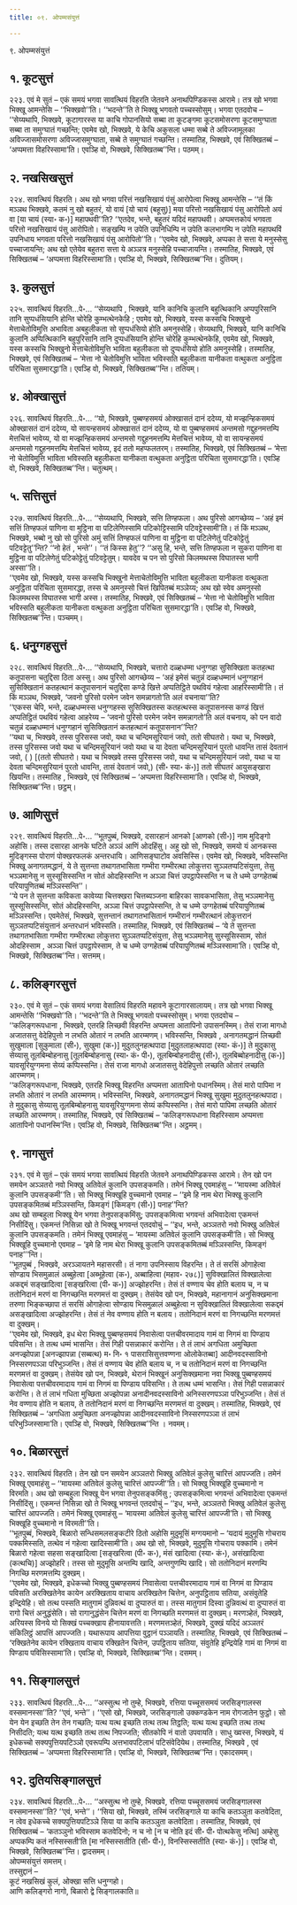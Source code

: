 ```yaml
---
title: ०९. ओपम्मसंयुत्तं

---
```

९. ओपम्मसंयुत्तं  


## १. कूटसुत्तं

२२३. एवं मे सुतं – एकं समयं भगवा सावत्थियं विहरति जेतवने अनाथपिण्डिकस्स आरामे। तत्र खो भगवा भिक्खू आमन्तेसि – ‘‘भिक्खवो’’ति। ‘‘भदन्ते’’ति ते भिक्खू भगवतो पच्चस्सोसुम्। भगवा एतदवोच – ‘‘सेय्यथापि, भिक्खवे, कूटागारस्स या काचि गोपानसियो सब्बा ता कूटङ्गमा कूटसमोसरणा कूटसमुग्घाता सब्बा ता समुग्घातं गच्छन्ति; एवमेव खो, भिक्खवे, ये केचि अकुसला धम्मा सब्बे ते अविज्जामूलका अविज्जासमोसरणा अविज्जासमुग्घाता, सब्बे ते समुग्घातं गच्छन्ति। तस्मातिह, भिक्खवे, एवं सिक्खितब्बं – ‘अप्पमत्ता विहरिस्सामा’ति। एवञ्हि वो, भिक्खवे, सिक्खितब्ब’’न्ति। पठमम्।  


## २. नखसिखसुत्तं

२२४. सावत्थियं विहरति। अथ खो भगवा परित्तं नखसिखायं पंसुं आरोपेत्वा भिक्खू आमन्तेसि – ‘‘तं किं मञ्ञथ भिक्खवे, कतमं नु खो बहुतरं, यो वायं [यो चायं (बहूसु)] मया परित्तो नखसिखायं पंसु आरोपितो अयं वा [या चायं (स्या॰ क॰)] महापथवी’’ति? ‘‘एतदेव, भन्ते, बहुतरं यदिदं महापथवी। अप्पमत्तकोयं भगवता परित्तो नखसिखायं पंसु आरोपितो। सङ्खम्पि न उपेति उपनिधिम्पि न उपेति कलभागम्पि न उपेति महापथविं उपनिधाय भगवता परित्तो नखसिखायं पंसु आरोपितो’’ति। ‘‘एवमेव खो, भिक्खवे, अप्पका ते सत्ता ये मनुस्सेसु पच्चाजायन्ति; अथ खो एतेयेव बहुतरा सत्ता ये अञ्ञत्र मनुस्सेहि पच्चाजायन्ति। तस्मातिह, भिक्खवे, एवं सिक्खितब्बं – ‘अप्पमत्ता विहरिस्सामा’ति। एवञ्हि वो, भिक्खवे, सिक्खितब्ब’’न्ति। दुतियम्।  


## ३. कुलसुत्तं

२२५. सावत्थियं विहरति…पे॰… ‘‘सेय्यथापि , भिक्खवे, यानि कानिचि कुलानि बहुत्थिकानि अप्पपुरिसानि तानि सुप्पधंसियानि होन्ति चोरेहि कुम्भत्थेनकेहि ; एवमेव खो, भिक्खवे, यस्स कस्सचि भिक्खुनो मेत्ताचेतोविमुत्ति अभाविता अबहुलीकता सो सुप्पधंसियो होति अमनुस्सेहि। सेय्यथापि, भिक्खवे, यानि कानिचि कुलानि अप्पित्थिकानि बहुपुरिसानि तानि दुप्पधंसियानि होन्ति चोरेहि कुम्भत्थेनकेहि, एवमेव खो, भिक्खवे, यस्स कस्सचि भिक्खुनो मेत्ताचेतोविमुत्ति भाविता बहुलीकता सो दुप्पधंसियो होति अमनुस्सेहि। तस्मातिह, भिक्खवे, एवं सिक्खितब्बं – ‘मेत्ता नो चेतोविमुत्ति भाविता भविस्सति बहुलीकता यानीकता वत्थुकता अनुट्ठिता परिचिता सुसमारद्धा’ति। एवञ्हि वो, भिक्खवे, सिक्खितब्ब’’न्ति। ततियम्।  


## ४. ओक्खासुत्तं

२२६. सावत्थियं विहरति…पे॰… ‘‘यो, भिक्खवे, पुब्बण्हसमयं ओक्खासतं दानं ददेय्य, यो मज्झन्हिकसमयं ओक्खासतं दानं ददेय्य, यो सायन्हसमयं ओक्खासतं दानं ददेय्य, यो वा पुब्बण्हसमयं अन्तमसो गद्दुहनमत्तम्पि मेत्तचित्तं भावेय्य, यो वा मज्झन्हिकसमयं अन्तमसो गद्दुहनमत्तम्पि मेत्तचित्तं भावेय्य, यो वा सायन्हसमयं अन्तमसो गद्दुहनमत्तम्पि मेत्तचित्तं भावेय्य, इदं ततो महप्फलतरम्। तस्मातिह, भिक्खवे, एवं सिक्खितब्बं – ‘मेत्ता नो चेतोविमुत्ति भाविता भविस्सति बहुलीकता यानीकता वत्थुकता अनुट्ठिता परिचिता सुसमारद्धा’ति। एवञ्हि वो, भिक्खवे, सिक्खितब्ब’’न्ति। चतुत्थम्।  


## ५. सत्तिसुत्तं

२२७. सावत्थियं विहरति…पे॰… ‘‘सेय्यथापि, भिक्खवे, सत्ति तिण्हफला। अथ पुरिसो आगच्छेय्य – ‘अहं इमं सत्तिं तिण्हफलं पाणिना वा मुट्ठिना वा पटिलेणिस्सामि पटिकोट्टिस्सामि पटिवट्टेस्सामी’ति। तं किं मञ्ञथ, भिक्खवे, भब्बो नु खो सो पुरिसो अमुं सत्तिं तिण्हफलं पाणिना वा मुट्ठिना वा पटिलेणेतुं पटिकोट्टेतुं पटिवट्टेतु’’न्ति? ‘‘नो हेतं , भन्ते’’। ‘‘तं किस्स हेतु’’? ‘‘असु हि, भन्ते, सत्ति तिण्हफला न सुकरा पाणिना वा मुट्ठिना वा पटिलेणेतुं पटिकोट्टेतुं पटिवट्टेतुम्। यावदेव च पन सो पुरिसो किलमथस्स विघातस्स भागी अस्सा’’ति।  
‘‘एवमेव खो, भिक्खवे, यस्स कस्सचि भिक्खुनो मेत्ताचेतोविमुत्ति भाविता बहुलीकता यानीकता वत्थुकता अनुट्ठिता परिचिता सुसमारद्धा, तस्स चे अमनुस्सो चित्तं खिपितब्बं मञ्ञेय्य; अथ खो स्वेव अमनुस्सो किलमथस्स विघातस्स भागी अस्स। तस्मातिह, भिक्खवे, एवं सिक्खितब्बं – ‘मेत्ता नो चेतोविमुत्ति भाविता भविस्सति बहुलीकता यानीकता वत्थुकता अनुट्ठिता परिचिता सुसमारद्धा’ति। एवञ्हि वो, भिक्खवे, सिक्खितब्ब’’न्ति। पञ्चमम्।  


## ६. धनुग्गहसुत्तं

२२८. सावत्थियं विहरति…पे॰… ‘‘सेय्यथापि, भिक्खवे, चत्तारो दळ्हधम्मा धनुग्गहा सुसिक्खिता कतहत्था कतूपासना चतुद्दिसा ठिता अस्सु। अथ पुरिसो आगच्छेय्य – ‘अहं इमेसं चतुन्नं दळ्हधम्मानं धनुग्गहानं सुसिक्खितानं कतहत्थानं कतूपासनानं चतुद्दिसा कण्डे खित्ते अप्पतिट्ठिते पथवियं गहेत्वा आहरिस्सामी’ति। तं किं मञ्ञथ, भिक्खवे, ‘जवनो पुरिसो परमेन जवेन समन्नागतो’ति अलं वचनाया’’ति?  
‘‘एकस्स चेपि, भन्ते, दळ्हधम्मस्स धनुग्गहस्स सुसिक्खितस्स कतहत्थस्स कतूपासनस्स कण्डं खित्तं अप्पतिट्ठितं पथवियं गहेत्वा आहरेय्य – ‘जवनो पुरिसो परमेन जवेन समन्नागतो’ति अलं वचनाय, को पन वादो चतुन्नं दळ्हधम्मानं धनुग्गहानं सुसिक्खितानं कतहत्थानं कतूपासनान’’न्ति?  
‘‘यथा च, भिक्खवे, तस्स पुरिसस्स जवो, यथा च चन्दिमसूरियानं जवो, ततो सीघतरो। यथा च, भिक्खवे, तस्स पुरिसस्स जवो यथा च चन्दिमसूरियानं जवो यथा च या देवता चन्दिमसूरियानं पुरतो धावन्ति तासं देवतानं जवो, ( ) [(ततो सीघतरो। यथा च भिक्खवे तस्स पुरिसस्स जवो, यथा च चन्दिमसुरियानं जवो, यथा च या देवता चन्दिमसुरियानं पुरतो धावन्ति, तासं देवतानं जवो,) (सी॰ स्या॰ कं॰)] ततो सीघतरं आयुसङ्खारा खियन्ति। तस्मातिह , भिक्खवे, एवं सिक्खितब्बं – ‘अप्पमत्ता विहरिस्सामा’ति। एवञ्हि वो, भिक्खवे, सिक्खितब्ब’’न्ति। छट्ठम्।  


## ७. आणिसुत्तं

२२९. सावत्थियं विहरति…पे॰… ‘‘भूतपुब्बं, भिक्खवे, दसारहानं आनको [आणको (सी॰)] नाम मुदिङ्गो अहोसि। तस्स दसारहा आनके घटिते अञ्ञं आणिं ओदहिंसु। अहु खो सो, भिक्खवे, समयो यं आनकस्स मुदिङ्गस्स पोराणं पोक्खरफलकं अन्तरधायि। आणिसङ्घाटोव अवसिस्सि। एवमेव खो, भिक्खवे, भविस्सन्ति भिक्खू अनागतमद्धानं, ये ते सुत्तन्ता तथागतभासिता गम्भीरा गम्भीरत्था लोकुत्तरा सुञ्ञतप्पटिसंयुत्ता, तेसु भञ्ञमानेसु न सुस्सूसिस्सन्ति न सोतं ओदहिस्सन्ति न अञ्ञा चित्तं उपट्ठापेस्सन्ति न च ते धम्मे उग्गहेतब्बं परियापुणितब्बं मञ्ञिस्सन्ति’’।  
‘‘ये पन ते सुत्तन्ता कविकता कावेय्या चित्तक्खरा चित्तब्यञ्जना बाहिरका सावकभासिता, तेसु भञ्ञमानेसु सुस्सूसिस्सन्ति, सोतं ओदहिस्सन्ति, अञ्ञा चित्तं उपट्ठापेस्सन्ति, ते च धम्मे उग्गहेतब्बं परियापुणितब्बं मञ्ञिस्सन्ति। एवमेतेसं, भिक्खवे, सुत्तन्तानं तथागतभासितानं गम्भीरानं गम्भीरत्थानं लोकुत्तरानं सुञ्ञतप्पटिसंयुत्तानं अन्तरधानं भविस्सति। तस्मातिह, भिक्खवे, एवं सिक्खितब्बं – ‘ये ते सुत्तन्ता तथागतभासिता गम्भीरा गम्भीरत्था लोकुत्तरा सुञ्ञतप्पटिसंयुत्ता, तेसु भञ्ञमानेसु सुस्सूसिस्साम, सोतं ओदहिस्साम , अञ्ञा चित्तं उपट्ठापेस्साम, ते च धम्मे उग्गहेतब्बं परियापुणितब्बं मञ्ञिस्सामा’ति। एवञ्हि वो, भिक्खवे, सिक्खितब्ब’’न्ति। सत्तमम्।  


## ८. कलिङ्गरसुत्तं

२३०. एवं मे सुतं – एकं समयं भगवा वेसालियं विहरति महावने कूटागारसालायम्। तत्र खो भगवा भिक्खू आमन्तेसि ‘‘भिक्खवो’’ति। ‘‘भदन्ते’’ति ते भिक्खू भगवतो पच्चस्सोसुम्। भगवा एतदवोच –  
‘‘कलिङ्गरूपधाना , भिक्खवे, एतरहि लिच्छवी विहरन्ति अप्पमत्ता आतापिनो उपासनस्मिम्। तेसं राजा मागधो अजातसत्तु वेदेहिपुत्तो न लभति ओतारं न लभति आरम्मणम्। भविस्सन्ति, भिक्खवे , अनागतमद्धानं लिच्छवी सुखुमाला [सुकुमाला (सी॰), सुखुमा (क॰)] मुदुतलुनहत्थपादा [मुदुतलाहत्थपादा (स्या॰ कं॰)] ते मुदुकासु सेय्यासु तूलबिम्बोहनासु [तूलबिम्बोहनासु (स्या॰ कं॰ पी॰), तूलबिम्बोहनादीसु (सी॰), तूलबिब्बोहनादीसु (क॰)] यावसूरियुग्गमना सेय्यं कप्पिस्सन्ति। तेसं राजा मागधो अजातसत्तु वेदेहिपुत्तो लच्छति ओतारं लच्छति आरम्मणम्।  
‘‘कलिङ्गरूपधाना, भिक्खवे, एतरहि भिक्खू विहरन्ति अप्पमत्ता आतापिनो पधानस्मिम्। तेसं मारो पापिमा न लभति ओतारं न लभति आरम्मणम्। भविस्सन्ति, भिक्खवे, अनागतमद्धानं भिक्खू सुखुमा मुदुतलुनहत्थपादा। ते मुदुकासु सेय्यासु तूलबिम्बोहनासु यावसूरियुग्गमना सेय्यं कप्पिस्सन्ति। तेसं मारो पापिमा लच्छति ओतारं लच्छति आरम्मणम्। तस्मातिह, भिक्खवे, एवं सिक्खितब्बं – ‘कलिङ्गरूपधाना विहरिस्साम अप्पमत्ता आतापिनो पधानस्मि’न्ति। एवञ्हि वो, भिक्खवे, सिक्खितब्ब’’न्ति। अट्ठमम्।  


## ९. नागसुत्तं

२३१. एवं मे सुतं – एकं समयं भगवा सावत्थियं विहरति जेतवने अनाथपिण्डिकस्स आरामे। तेन खो पन समयेन अञ्ञतरो नवो भिक्खु अतिवेलं कुलानि उपसङ्कमति। तमेनं भिक्खू एवमाहंसु – ‘‘मायस्मा अतिवेलं कुलानि उपसङ्कमी’’ति। सो भिक्खु भिक्खूहि वुच्चमानो एवमाह – ‘‘इमे हि नाम थेरा भिक्खू कुलानि उपसङ्कमितब्बं मञ्ञिस्सन्ति, किमङ्गं [किमङ्ग (सी॰)] पनाह’’न्ति?  
अथ खो सम्बहुला भिक्खू येन भगवा तेनुपसङ्कमिंसु; उपसङ्कमित्वा भगवन्तं अभिवादेत्वा एकमन्तं निसीदिंसु। एकमन्तं निसिन्ना खो ते भिक्खू भगवन्तं एतदवोचुं – ‘‘इध, भन्ते, अञ्ञतरो नवो भिक्खु अतिवेलं कुलानि उपसङ्कमति। तमेनं भिक्खू एवमाहंसु – ‘मायस्मा अतिवेलं कुलानि उपसङ्कमी’ति। सो भिक्खु भिक्खूहि वुच्चमानो एवमाह – ‘इमे हि नाम थेरा भिक्खू कुलानि उपसङ्कमितब्बं मञ्ञिस्सन्ति, किमङ्गं पनाह’’’न्ति।  
‘‘भूतपुब्बं , भिक्खवे, अरञ्ञायतने महासरसी। तं नागा उपनिस्साय विहरन्ति। ते तं सरसिं ओगाहेत्वा सोण्डाय भिसमुळालं अब्बुहेत्वा [अब्भूहेत्वा (क॰), अब्बाहित्वा (महाव॰ २७८)] सुविक्खालितं विक्खालेत्वा अकद्दमं सङ्खादित्वा [सङ्खरित्वा (पी॰ क॰)] अज्झोहरन्ति। तेसं तं वण्णाय चेव होति बलाय च, न च ततोनिदानं मरणं वा निगच्छन्ति मरणमत्तं वा दुक्खम्। तेसंयेव खो पन, भिक्खवे, महानागानं अनुसिक्खमाना तरुणा भिङ्कच्छापा तं सरसिं ओगाहेत्वा सोण्डाय भिसमुळालं अब्बुहेत्वा न सुविक्खालितं विक्खालेत्वा सकद्दमं असङ्खादित्वा अज्झोहरन्ति। तेसं तं नेव वण्णाय होति न बलाय। ततोनिदानं मरणं वा निगच्छन्ति मरणमत्तं वा दुक्खम्।  
‘‘एवमेव खो, भिक्खवे, इध थेरा भिक्खू पुब्बण्हसमयं निवासेत्वा पत्तचीवरमादाय गामं वा निगमं वा पिण्डाय पविसन्ति। ते तत्थ धम्मं भासन्ति। तेसं गिही पसन्नाकारं करोन्ति। ते तं लाभं अगधिता अमुच्छिता अनज्झोपन्ना [अनज्झापन्ना (सब्बत्थ) म॰ नि॰ १ पासरासिसुत्तवण्णना ओलोकेतब्बा] आदीनवदस्साविनो निस्सरणपञ्ञा परिभुञ्जन्ति। तेसं तं वण्णाय चेव होति बलाय च, न च ततोनिदानं मरणं वा निगच्छन्ति मरणमत्तं वा दुक्खम्। तेसंयेव खो पन, भिक्खवे, थेरानं भिक्खूनं अनुसिक्खमाना नवा भिक्खू पुब्बण्हसमयं निवासेत्वा पत्तचीवरमादाय गामं वा निगमं वा पिण्डाय पविसन्ति। ते तत्थ धम्मं भासन्ति। तेसं गिही पसन्नाकारं करोन्ति। ते तं लाभं गधिता मुच्छिता अज्झोपन्ना अनादीनवदस्साविनो अनिस्सरणपञ्ञा परिभुञ्जन्ति। तेसं तं नेव वण्णाय होति न बलाय, ते ततोनिदानं मरणं वा निगच्छन्ति मरणमत्तं वा दुक्खम्। तस्मातिह, भिक्खवे, एवं सिक्खितब्बं – ‘अगधिता अमुच्छिता अनज्झोपन्ना आदीनवदस्साविनो निस्सरणपञ्ञा तं लाभं परिभुञ्जिस्सामा’ति। एवञ्हि वो, भिक्खवे, सिक्खितब्ब’’न्ति । नवमम्।  


## १०. बिळारसुत्तं

२३२. सावत्थियं विहरति। तेन खो पन समयेन अञ्ञतरो भिक्खु अतिवेलं कुलेसु चारित्तं आपज्जति। तमेनं भिक्खू एवमाहंसु – ‘‘मायस्मा अतिवेलं कुलेसु चारित्तं आपज्जी’’ति। सो भिक्खु भिक्खूहि वुच्चमानो न विरमति। अथ खो सम्बहुला भिक्खू येन भगवा तेनुपसङ्कमिंसु ; उपसङ्कमित्वा भगवन्तं अभिवादेत्वा एकमन्तं निसीदिंसु। एकमन्तं निसिन्ना खो ते भिक्खू भगवन्तं एतदवोचुं – ‘‘इध, भन्ते, अञ्ञतरो भिक्खु अतिवेलं कुलेसु चारित्तं आपज्जति। तमेनं भिक्खू एवमाहंसु – ‘मायस्मा अतिवेलं कुलेसु चारित्तं आपज्जी’ति। सो भिक्खु भिक्खूहि वुच्चमानो न विरमती’’ति।  
‘‘भूतपुब्बं, भिक्खवे, बिळारो सन्धिसमलसङ्कटीरे ठितो अहोसि मुदुमूसिं मग्गयमानो – ‘यदायं मुदुमूसि गोचराय पक्कमिस्सति, तत्थेव नं गहेत्वा खादिस्सामी’ति। अथ खो सो, भिक्खवे, मुदुमूसि गोचराय पक्कामि। तमेनं बिळारो गहेत्वा सहसा सङ्खादित्वा [सङ्खरित्वा (पी॰ क॰), मंसं खादित्वा (स्या॰ कं॰), असंखादित्वा (कत्थचि)] अज्झोहरि। तस्स सो मुदुमूसि अन्तम्पि खादि, अन्तगुणम्पि खादि। सो ततोनिदानं मरणम्पि निगच्छि मरणमत्तम्पि दुक्खम्।  
‘‘एवमेव खो, भिक्खवे, इधेकच्चो भिक्खु पुब्बण्हसमयं निवासेत्वा पत्तचीवरमादाय गामं वा निगमं वा पिण्डाय पविसति अरक्खितेनेव कायेन अरक्खिताय वाचाय अरक्खितेन चित्तेन, अनुपट्ठिताय सतिया, असंवुतेहि इन्द्रियेहि। सो तत्थ पस्सति मातुगामं दुन्निवत्थं वा दुप्पारुतं वा। तस्स मातुगामं दिस्वा दुन्निवत्थं वा दुप्पारुतं वा रागो चित्तं अनुद्धंसेति। सो रागानुद्धंसेन चित्तेन मरणं वा निगच्छति मरणमत्तं वा दुक्खम्। मरणञ्हेतं, भिक्खवे, अरियस्स विनये यो सिक्खं पच्चक्खाय हीनायावत्तति। मरणमत्तञ्हेतं, भिक्खवे, दुक्खं यदिदं अञ्ञतरं संकिलिट्ठं आपत्तिं आपज्जति। यथारूपाय आपत्तिया वुट्ठानं पञ्ञायति। तस्मातिह, भिक्खवे, एवं सिक्खितब्बं – ‘रक्खितेनेव कायेन रक्खिताय वाचाय रक्खितेन चित्तेन, उपट्ठिताय सतिया, संवुतेहि इन्द्रियेहि गामं वा निगमं वा पिण्डाय पविसिस्सामा’ति। एवञ्हि वो, भिक्खवे, सिक्खितब्ब’’न्ति। दसमम्।  


## ११. सिङ्गालसुत्तं

२३३. सावत्थियं विहरति…पे॰… ‘‘अस्सुत्थ नो तुम्हे, भिक्खवे, रत्तिया पच्चूससमयं जरसिङ्गालस्स वस्समानस्सा’’ति? ‘‘एवं, भन्ते’’। ‘‘एसो खो, भिक्खवे, जरसिङ्गालो उक्कण्डकेन नाम रोगजातेन फुट्ठो। सो येन येन इच्छति तेन तेन गच्छति; यत्थ यत्थ इच्छति तत्थ तत्थ तिट्ठति; यत्थ यत्थ इच्छति तत्थ तत्थ निसीदति; यत्थ यत्थ इच्छति तत्थ तत्थ निपज्जति; सीतकोपि नं वातो उपवायति। साधु ख्वस्स, भिक्खवे, यं इधेकच्चो सक्यपुत्तियपटिञ्ञो एवरूपम्पि अत्तभावपटिलाभं पटिसंवेदियेथ। तस्मातिह, भिक्खवे , एवं सिक्खितब्बं – ‘अप्पमत्ता विहरिस्सामा’ति। एवञ्हि वो, भिक्खवे, सिक्खितब्ब’’न्ति। एकादसमम्।  


## १२. दुतियसिङ्गालसुत्तं

२३४. सावत्थियं विहरति…पे॰… ‘‘अस्सुत्थ नो तुम्हे, भिक्खवे, रत्तिया पच्चूससमयं जरसिङ्गालस्स वस्समानस्सा’’ति? ‘‘एवं, भन्ते’’। ‘‘सिया खो, भिक्खवे, तस्मिं जरसिङ्गाले या काचि कतञ्ञुता कतवेदिता, न त्वेव इधेकच्चे सक्यपुत्तियपटिञ्ञे सिया या काचि कतञ्ञुता कतवेदिता। तस्मातिह, भिक्खवे, एवं सिक्खितब्बं – ‘कतञ्ञुनो भविस्साम कतवेदिनो; न च नो [न च नोति इदं सी॰ पी॰ पोत्थकेसु नत्थि] अम्हेसु अप्पकम्पि कतं नस्सिस्सती’ति [मा नस्सिस्सतीति (सी॰ पी॰), विनस्सिस्सतीति (स्या॰ कं॰)]। एवञ्हि वो, भिक्खवे, सिक्खितब्ब’’न्ति। द्वादसमम्।  
ओपम्मसंयुत्तं समत्तम्।  
तस्सुद्दानं –  
कूटं नखसिखं कुलं, ओक्खा सत्ति धनुग्गहो।  
आणि कलिङ्गरो नागो, बिळारो द्वे सिङ्गालकाति॥  
